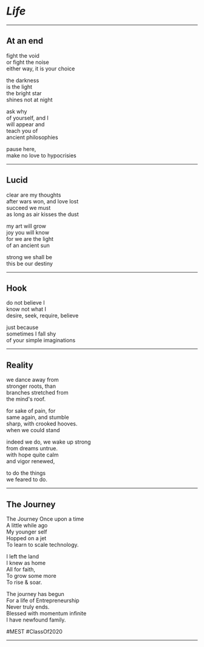 # _Life_

---

## At an end

fight the void  
or fight the noise  
either way, it is your choice

the darkness  
is the light  
the bright star  
shines not at night

ask why  
of yourself, and I  
will appear and  
teach you of  
ancient philosophies

pause here,  
make no love to hypocrisies

---

## Lucid

clear are my thoughts  
after wars won, and love lost  
succeed we must  
as long as air kisses the dust

my art will grow  
joy you will know  
for we are the light  
of an ancient sun

strong we shall be  
this be our destiny

---

## Hook

do not believe I  
know not what I  
desire, seek, require, believe

just because  
sometimes I fall shy  
of your simple imaginations

---

## Reality

we dance away from  
stronger roots, than  
branches stretched from  
the mind's roof.

for sake of pain, for  
same again, and stumble  
sharp, with crooked hooves.  
when we could stand

indeed we do, we wake up strong  
from dreams untrue.  
with hope quite calm  
and vigor renewed,

to do the things  
we feared to do.

---

## The Journey

The Journey
Once upon a time  
A little while ago  
My younger self  
Hopped on a jet  
To learn to scale technology.

I left the land  
I knew as home  
All for faith,  
To grow some more  
To rise & soar.

The journey has begun  
For a life of Entrepreneurship  
Never truly ends.  
Blessed with momentum infinite  
I have newfound family.

\#MEST \#ClassOf2020

---
